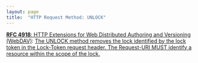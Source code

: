```yaml
---
layout: page
title:  "HTTP Request Method: UNLOCK"
---
```


[**RFC 4918**: HTTP Extensions for Web Distributed Authoring and Versioning (WebDAV)](/specs/IETF/RFC/4918 "Web Distributed Authoring and Versioning (WebDAV) consists of a set of methods, headers, and content-types ancillary to HTTP/1.1 for the management of resource properties, creation and management of resource collections, URL namespace manipulation, and resource locking (collision avoidance)."): [The UNLOCK method removes the lock identified by the lock token in the Lock-Token request header. The Request-URI MUST identify a resource within the scope of the lock.]()


